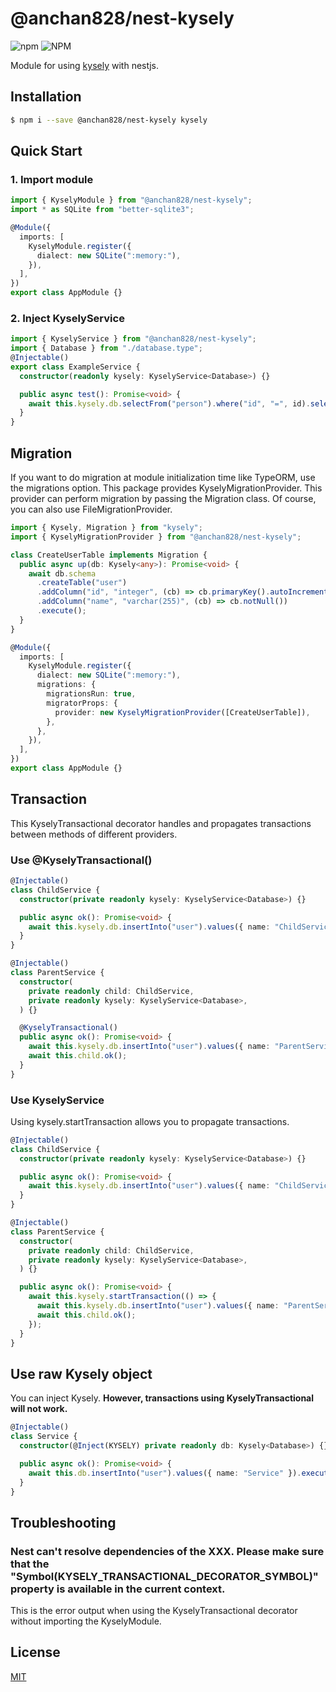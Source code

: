 # @anchan828/nest-kysely

![npm](https://img.shields.io/npm/v/@anchan828/nest-kysely.svg)
![NPM](https://img.shields.io/npm/l/@anchan828/nest-kysely.svg)

Module for using [kysely](https://www.npmjs.com/package/kysely) with nestjs.

## Installation

```bash
$ npm i --save @anchan828/nest-kysely kysely
```

## Quick Start

### 1. Import module

```ts
import { KyselyModule } from "@anchan828/nest-kysely";
import * as SQLite from "better-sqlite3";

@Module({
  imports: [
    KyselyModule.register({
      dialect: new SQLite(":memory:"),
    }),
  ],
})
export class AppModule {}
```

### 2. Inject KyselyService

```ts
import { KyselyService } from "@anchan828/nest-kysely";
import { Database } from "./database.type";
@Injectable()
export class ExampleService {
  constructor(readonly kysely: KyselyService<Database>) {}

  public async test(): Promise<void> {
    await this.kysely.db.selectFrom("person").where("id", "=", id).selectAll().executeTakeFirst();
  }
}
```

## Migration

If you want to do migration at module initialization time like TypeORM, use the migrations option.
This package provides KyselyMigrationProvider. This provider can perform migration by passing the Migration class. Of course, you can also use FileMigrationProvider.

```ts
import { Kysely, Migration } from "kysely";
import { KyselyMigrationProvider } from "@anchan828/nest-kysely";

class CreateUserTable implements Migration {
  public async up(db: Kysely<any>): Promise<void> {
    await db.schema
      .createTable("user")
      .addColumn("id", "integer", (cb) => cb.primaryKey().autoIncrement().notNull())
      .addColumn("name", "varchar(255)", (cb) => cb.notNull())
      .execute();
  }
}

@Module({
  imports: [
    KyselyModule.register({
      dialect: new SQLite(":memory:"),
      migrations: {
        migrationsRun: true,
        migratorProps: {
          provider: new KyselyMigrationProvider([CreateUserTable]),
        },
      },
    }),
  ],
})
export class AppModule {}
```

## Transaction

This KyselyTransactional decorator handles and propagates transactions between methods of different providers.

### Use @KyselyTransactional()

```ts
@Injectable()
class ChildService {
  constructor(private readonly kysely: KyselyService<Database>) {}

  public async ok(): Promise<void> {
    await this.kysely.db.insertInto("user").values({ name: "ChildService" }).execute();
  }
}

@Injectable()
class ParentService {
  constructor(
    private readonly child: ChildService,
    private readonly kysely: KyselyService<Database>,
  ) {}

  @KyselyTransactional()
  public async ok(): Promise<void> {
    await this.kysely.db.insertInto("user").values({ name: "ParentService" }).execute();
    await this.child.ok();
  }
}
```

### Use KyselyService

Using kysely.startTransaction allows you to propagate transactions.

```ts
@Injectable()
class ChildService {
  constructor(private readonly kysely: KyselyService<Database>) {}

  public async ok(): Promise<void> {
    await this.kysely.db.insertInto("user").values({ name: "ChildService" }).execute();
  }
}

@Injectable()
class ParentService {
  constructor(
    private readonly child: ChildService,
    private readonly kysely: KyselyService<Database>,
  ) {}

  public async ok(): Promise<void> {
    await this.kysely.startTransaction(() => {
      await this.kysely.db.insertInto("user").values({ name: "ParentService" }).execute();
      await this.child.ok();
    });
  }
}
```

## Use raw Kysely object

You can inject Kysely. **However, transactions using KyselyTransactional will not work.**

```ts
@Injectable()
class Service {
  constructor(@Inject(KYSELY) private readonly db: Kysely<Database>) {}

  public async ok(): Promise<void> {
    await this.db.insertInto("user").values({ name: "Service" }).execute();
  }
}
```

## Troubleshooting

### Nest can't resolve dependencies of the XXX. Please make sure that the "Symbol(KYSELY_TRANSACTIONAL_DECORATOR_SYMBOL)" property is available in the current context.

This is the error output when using the KyselyTransactional decorator without importing the KyselyModule.

## License

[MIT](LICENSE)
